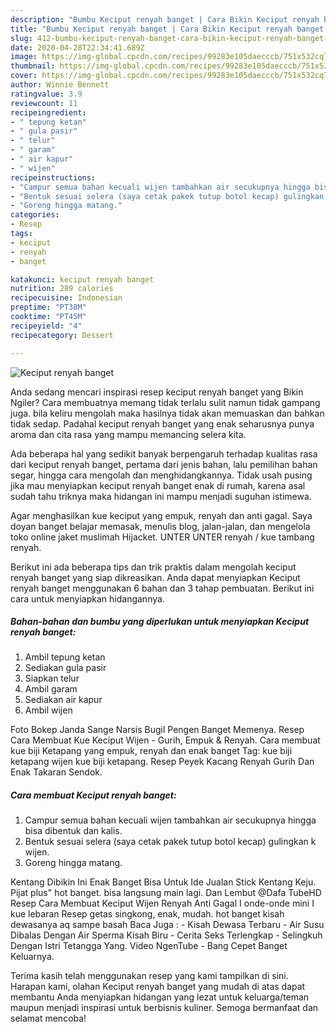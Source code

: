 ```yaml
---
description: "Bumbu Keciput renyah banget | Cara Bikin Keciput renyah banget Yang Bisa Manjain Lidah"
title: "Bumbu Keciput renyah banget | Cara Bikin Keciput renyah banget Yang Bisa Manjain Lidah"
slug: 412-bumbu-keciput-renyah-banget-cara-bikin-keciput-renyah-banget-yang-bisa-manjain-lidah
date: 2020-04-28T22:34:41.689Z
image: https://img-global.cpcdn.com/recipes/99283e105daecccb/751x532cq70/keciput-renyah-banget-foto-resep-utama.jpg
thumbnail: https://img-global.cpcdn.com/recipes/99283e105daecccb/751x532cq70/keciput-renyah-banget-foto-resep-utama.jpg
cover: https://img-global.cpcdn.com/recipes/99283e105daecccb/751x532cq70/keciput-renyah-banget-foto-resep-utama.jpg
author: Winnie Bennett
ratingvalue: 3.9
reviewcount: 11
recipeingredient:
- " tepung ketan"
- " gula pasir"
- " telur"
- " garam"
- " air kapur"
- " wijen"
recipeinstructions:
- "Campur semua bahan kecuali wijen tambahkan air secukupnya hingga bisa dibentuk dan kalis."
- "Bentuk sesuai selera (saya cetak pakek tutup botol kecap) gulingkan k wijen."
- "Goreng hingga matang."
categories:
- Resep
tags:
- keciput
- renyah
- banget

katakunci: keciput renyah banget 
nutrition: 289 calories
recipecuisine: Indonesian
preptime: "PT38M"
cooktime: "PT45M"
recipeyield: "4"
recipecategory: Dessert

---
```



![Keciput renyah banget](https://img-global.cpcdn.com/recipes/99283e105daecccb/751x532cq70/keciput-renyah-banget-foto-resep-utama.jpg)

Anda sedang mencari inspirasi resep keciput renyah banget yang Bikin Ngiler? Cara membuatnya memang tidak terlalu sulit namun tidak gampang juga. bila keliru mengolah maka hasilnya tidak akan memuaskan dan bahkan tidak sedap. Padahal keciput renyah banget yang enak seharusnya punya aroma dan cita rasa yang mampu memancing selera kita.

Ada beberapa hal yang sedikit banyak berpengaruh terhadap kualitas rasa dari keciput renyah banget, pertama dari jenis bahan, lalu pemilihan bahan segar, hingga cara mengolah dan menghidangkannya. Tidak usah pusing jika mau menyiapkan keciput renyah banget enak di rumah, karena asal sudah tahu triknya maka hidangan ini mampu menjadi suguhan istimewa.

Agar menghasilkan kue keciput yang empuk, renyah dan anti gagal. Saya doyan banget belajar memasak, menulis blog, jalan-jalan, dan mengelola toko online jaket muslimah Hijacket. UNTER UNTER renyah / kue tambang renyah.


Berikut ini ada beberapa tips dan trik praktis dalam mengolah keciput renyah banget yang siap dikreasikan. Anda dapat menyiapkan Keciput renyah banget menggunakan 6 bahan dan 3 tahap pembuatan. Berikut ini cara untuk menyiapkan hidangannya.

<!--inarticleads1-->

##### Bahan-bahan dan bumbu yang diperlukan untuk menyiapkan Keciput renyah banget:

1. Ambil  tepung ketan
1. Sediakan  gula pasir
1. Siapkan  telur
1. Ambil  garam
1. Sediakan  air kapur
1. Ambil  wijen


Foto Bokep Janda Sange Narsis Bugil Pengen Banget Memenya. Resep Cara Membuat Kue Keciput Wijen - Gurih, Empuk &amp; Renyah. Cara membuat kue biji Ketapang yang empuk, renyah dan enak banget Tag: kue biji ketapang wijen kue biji ketapang. Resep Peyek Kacang Renyah Gurih Dan Enak Takaran Sendok. 

<!--inarticleads2-->

##### Cara membuat Keciput renyah banget:

1. Campur semua bahan kecuali wijen tambahkan air secukupnya hingga bisa dibentuk dan kalis.
1. Bentuk sesuai selera (saya cetak pakek tutup botol kecap) gulingkan k wijen.
1. Goreng hingga matang.


Kentang Dibikin Ini Enak Banget Bisa Untuk Ide Jualan Stick Kentang Keju. Pijat plus&#34; hot banget. bisa langsung main lagi. Dan Lembut @Dafa TubeHD Resep Cara Membuat Keciput Wijen Renyah Anti Gagal I onde-onde mini I kue lebaran Resep getas singkong, enak, mudah. hot banget kisah dewasanya aq sampe basah Baca Juga : - Kisah Dewasa Terbaru - Air Susu Dibalas Dengan Air Sperma Kisah Biru - Cerita Seks Terlengkap - Selingkuh Dengan Istri Tetangga Yang. Video NgenTube - Bang Cepet Banget Keluarnya. 

Terima kasih telah menggunakan resep yang kami tampilkan di sini. Harapan kami, olahan Keciput renyah banget yang mudah di atas dapat membantu Anda menyiapkan hidangan yang lezat untuk keluarga/teman maupun menjadi inspirasi untuk berbisnis kuliner. Semoga bermanfaat dan selamat mencoba!
